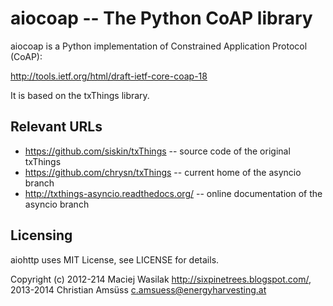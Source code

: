 aiocoap -- The Python CoAP library
==================================

aiocoap is a Python implementation of Constrained
Application Protocol (CoAP):

http://tools.ietf.org/html/draft-ietf-core-coap-18

It is based on the txThings library.

Relevant URLs
-------------

* https://github.com/siskin/txThings -- source code of the original txThings
* https://github.com/chrysn/txThings -- current home of the asyncio branch
* http://txthings-asyncio.readthedocs.org/ -- online documentation of the asyncio branch


Licensing
---------

aiohttp uses MIT License, see LICENSE for details.

Copyright (c) 2012-214 Maciej Wasilak <http://sixpinetrees.blogspot.com/>,
              2013-2014 Christian Amsüss <c.amsuess@energyharvesting.at>
